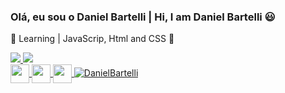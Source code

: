 ### Olá, eu sou o Daniel Bartelli | Hi, I am Daniel Bartelli 😃

 📖 Learning | JavaScrip, Html and CSS 👀
<div>
  <a href="https://github.com/DanielBartelli">
    <img src="https://github-readme-stats.vercel.app/api?username=DanielBartelli&show_icons=true&theme=dark"/>
    <img src=https://github-readme-stats.vercel.app/api/top-langs/?username=DanielBartelli&compact-layout&lang_count-16&theme-dark"/>
</div>
    
<div>
  <img align="center" height="30" width="30" src="https://cdn.jsdelivr.net/gh/devicons/devicon/icons/html5/html5-original.svg" />
  <img align="center" height="30" width="30" src="https://cdn.jsdelivr.net/gh/devicons/devicon/icons/css3/css3-original.svg"/>
  <img align="center" height="30" width="30" src="https://cdn.jsdelivr.net/gh/devicons/devicon/icons/javascript/javascript-original.svg"/>  
 <img src="https://camo.githubusercontent.com/1c143808482ca96fcc4df10234c826b1c326828c88670517c21fa07a4925dc2b/68747470733a2f2f6b6f6d617265762e636f6d2f67687076632f3f757365726e616d653d69616d676f6973266c6162656c3d50726f66696c65253230766965777326636f6c6f723d306537356236267374796c653d666c6174" alt="DanielBartelli" data-canonical-src="https://komarev.com/ghpvc/?username=DanielBartelli;label=Profile%20views&amp;color=0e75b6&amp;style=flat" style="max-width: 100%;">
</div>
